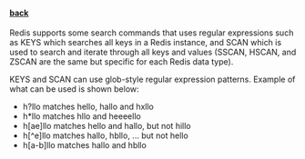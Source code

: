#### [back](search_data_main.md)

Redis supports some search commands that uses regular expressions such as KEYS which searches all keys in a Redis instance, and SCAN which is used to search and iterate through all keys and values (SSCAN, HSCAN, and ZSCAN are the same but specific for each Redis data type).

KEYS and SCAN can use glob-style regular expression patterns. Example of what can be used is shown below:

* h?llo matches hello, hallo and hxllo
* h*llo matches hllo and heeeello
* h[ae]llo matches hello and hallo, but not hillo
* h[^e]llo matches hallo, hbllo, ... but not hello
* h[a-b]llo matches hallo and hbllo

